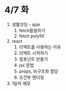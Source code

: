 # 4/7 화

1. 생활코딩 - ajax
   1. fetch활용하기
   2. fetch polyfill
2. react
   1. 리액트를 사용하는 이유
   2. 리액트 시작하기
   3. 컴포넌트 만들기
   4. jsx 문법
   5. props, 비구조화 할당
   6. 조건부 렌더링
3. 1일차 메모

